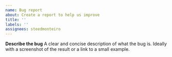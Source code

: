 ```yaml
---
name: Bug report
about: Create a report to help us improve
title: ''
labels: ''
assignees: steedmonteiro
---
```


**Describe the bug**
A clear and concise description of what the bug is. Ideally with a screenshot of the result or a link to a small example.
